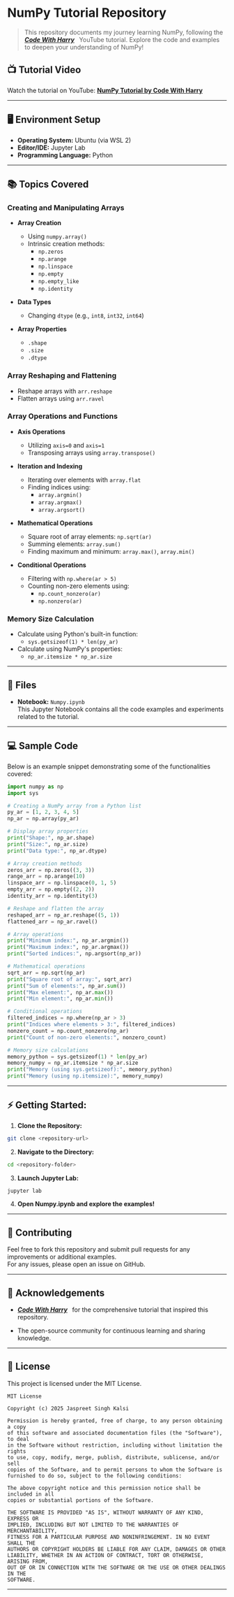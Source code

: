 # NumPy Tutorial Repository

> This repository documents my journey learning NumPy, following the [***Code With Harry***](https://www.codewithharry.com/)&ensp; YouTube tutorial. Explore the code and examples to deepen your understanding of NumPy!

## 📺 Tutorial Video

Watch the tutorial on YouTube: [**NumPy Tutorial by Code With Harry**](https://youtu.be/Rbh1rieb3zc?si=eXCG74aqaVBilxPa)

---

## 🖥️ Environment Setup

- **Operating System:** Ubuntu (via WSL 2)
- **Editor/IDE:** Jupyter Lab
- **Programming Language:** Python

---

## 📚 Topics Covered

### Creating and Manipulating Arrays

- **Array Creation**
  - Using `numpy.array()`
  - Intrinsic creation methods:
    - `np.zeros`
    - `np.arange`
    - `np.linspace`
    - `np.empty`
    - `np.empty_like`
    - `np.identity`

- **Data Types**
  - Changing `dtype` (e.g., `int8`, `int32`, `int64`)

- **Array Properties**
  - `.shape`
  - `.size`
  - `.dtype`

### Array Reshaping and Flattening

- Reshape arrays with `arr.reshape`
- Flatten arrays using `arr.ravel`

### Array Operations and Functions

- **Axis Operations**
  - Utilizing `axis=0` and `axis=1`
  - Transposing arrays using `array.transpose()`

- **Iteration and Indexing**
  - Iterating over elements with `array.flat`
  - Finding indices using:
    - `array.argmin()`
    - `array.argmax()`
    - `array.argsort()`

- **Mathematical Operations**
  - Square root of array elements: `np.sqrt(ar)`
  - Summing elements: `array.sum()`
  - Finding maximum and minimum: `array.max()`, `array.min()`

- **Conditional Operations**
  - Filtering with `np.where(ar > 5)`
  - Counting non-zero elements using:
    - `np.count_nonzero(ar)`
    - `np.nonzero(ar)`

### Memory Size Calculation

- Calculate using Python's built-in function:
  - `sys.getsizeof(1) * len(py_ar)`
- Calculate using NumPy's properties:
  - `np_ar.itemsize * np_ar.size`

---

## 📂 Files

- **Notebook:** `Numpy.ipynb`  
  This Jupyter Notebook contains all the code examples and experiments related to the tutorial.

---

## 💻 Sample Code

Below is an example snippet demonstrating some of the functionalities covered:

```python
import numpy as np
import sys

# Creating a NumPy array from a Python list
py_ar = [1, 2, 3, 4, 5]
np_ar = np.array(py_ar)

# Display array properties
print("Shape:", np_ar.shape)
print("Size:", np_ar.size)
print("Data type:", np_ar.dtype)

# Array creation methods
zeros_arr = np.zeros((3, 3))
range_arr = np.arange(10)
linspace_arr = np.linspace(0, 1, 5)
empty_arr = np.empty((2, 2))
identity_arr = np.identity(3)

# Reshape and flatten the array
reshaped_arr = np_ar.reshape((5, 1))
flattened_arr = np_ar.ravel()

# Array operations
print("Minimum index:", np_ar.argmin())
print("Maximum index:", np_ar.argmax())
print("Sorted indices:", np.argsort(np_ar))

# Mathematical operations
sqrt_arr = np.sqrt(np_ar)
print("Square root of array:", sqrt_arr)
print("Sum of elements:", np_ar.sum())
print("Max element:", np_ar.max())
print("Min element:", np_ar.min())

# Conditional operations
filtered_indices = np.where(np_ar > 3)
print("Indices where elements > 3:", filtered_indices)
nonzero_count = np.count_nonzero(np_ar)
print("Count of non-zero elements:", nonzero_count)

# Memory size calculations
memory_python = sys.getsizeof(1) * len(py_ar)
memory_numpy = np_ar.itemsize * np_ar.size
print("Memory (using sys.getsizeof):", memory_python)
print("Memory (using np.itemsize):", memory_numpy)
```
---

## ⚡ Getting Started:

1. **Clone the Repository:**

```bash
git clone <repository-url>
```

2. **Navigate to the Directory:**

```bash
cd <repository-folder>
```

3. **Launch Jupyter Lab:**

```bash
jupyter lab
```

4. **Open Numpy.ipynb and explore the examples!**

---

## 🔧 Contributing

Feel free to fork this repository and submit pull requests for any improvements or additional examples.  
For any issues, please open an issue on GitHub.

---

## 🙏 Acknowledgements

* [***Code With Harry***](https://www.codewithharry.com/)&ensp; for the comprehensive tutorial that inspired this repository.

* The open-source community for continuous learning and sharing knowledge.
---

## 🪪 License

This project is licensed under the MIT License.

```
MIT License

Copyright (c) 2025 Jaspreet Singh Kalsi

Permission is hereby granted, free of charge, to any person obtaining a copy
of this software and associated documentation files (the "Software"), to deal
in the Software without restriction, including without limitation the rights
to use, copy, modify, merge, publish, distribute, sublicense, and/or sell
copies of the Software, and to permit persons to whom the Software is
furnished to do so, subject to the following conditions:

The above copyright notice and this permission notice shall be included in all
copies or substantial portions of the Software.

THE SOFTWARE IS PROVIDED "AS IS", WITHOUT WARRANTY OF ANY KIND, EXPRESS OR
IMPLIED, INCLUDING BUT NOT LIMITED TO THE WARRANTIES OF MERCHANTABILITY,
FITNESS FOR A PARTICULAR PURPOSE AND NONINFRINGEMENT. IN NO EVENT SHALL THE
AUTHORS OR COPYRIGHT HOLDERS BE LIABLE FOR ANY CLAIM, DAMAGES OR OTHER
LIABILITY, WHETHER IN AN ACTION OF CONTRACT, TORT OR OTHERWISE, ARISING FROM,
OUT OF OR IN CONNECTION WITH THE SOFTWARE OR THE USE OR OTHER DEALINGS IN THE
SOFTWARE.

```

----------